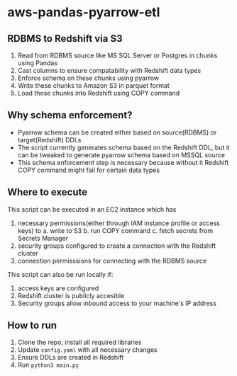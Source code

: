 # aws-pandas-pyarrow-etl

## RDBMS to Redshift via S3
1. Read from RDBMS source like MS SQL Server or Postgres in chunks using Pandas
2. Cast columns to ensure compatability with Redshift data types
3. Enforce schema on these chunks using pyarrow
4. Write these chunks to Amazon S3 in parquet format
5. Load these chunks into Redshift using COPY command

## Why schema enforcement?
- Pyarrow schema can be created either based on source(RDBMS) or target(Redshift) DDLs
- The script currently generates schema based on the Redshift DDL, but it can be tweaked to generate pyarrow schema based on MSSQL source
- This schema enforcement step is necessary because without it Redshift COPY command might fail for certain data types

## Where to execute
This script can be executed in an EC2 instance which has 
  1. necessary permissions(either through IAM instance profile or access keys) to 
    a. write to S3
    b. run COPY command 
    c. fetch secrets from Secrets Manager
  2. security groups configured to create a connection with the Redshift cluster
  3. connection permisssions for connecting with the RDBMS source

This script can also be run locally if:
  1. access keys are configured 
  2. Redshift cluster is publicly accesible 
  3. Security groups allow inbound access to your machine's IP address

## How to run
1. Clone the repo, install all required libraries
2. Update `config.yaml` with all necessary changes
3. Ensure DDLs are created in Redshift
4. Run `python3 main.py`
